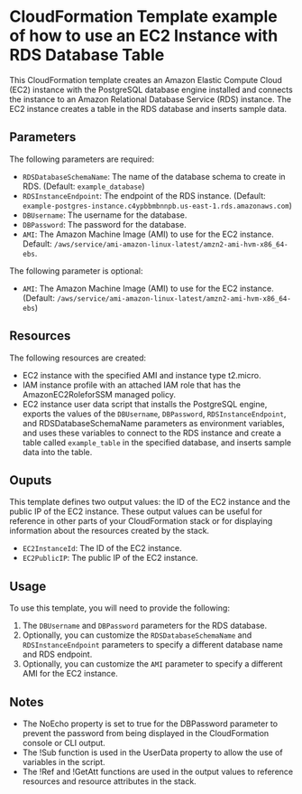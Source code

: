 # CloudFormation Template example of how to use an EC2 Instance with RDS Database Table

This CloudFormation template creates an Amazon Elastic Compute Cloud (EC2) instance with the PostgreSQL database engine installed and connects the instance to an Amazon Relational Database Service (RDS) instance. The EC2 instance creates a table in the RDS database and inserts sample data.

## Parameters

The following parameters are required:

- `RDSDatabaseSchemaName`: The name of the database schema to create in RDS. (Default: `example_database`)
- `RDSInstanceEndpoint`: The endpoint of the RDS instance. (Default: `example-postgres-instance.c4ypbbmbnnpb.us-east-1.rds.amazonaws.com`)
- `DBUsername`: The username for the database.
- `DBPassword`: The password for the database.
- `AMI`: The Amazon Machine Image (AMI) to use for the EC2 instance. Default: `/aws/service/ami-amazon-linux-latest/amzn2-ami-hvm-x86_64-ebs`.

The following parameter is optional:

- `AMI`: The Amazon Machine Image (AMI) to use for the EC2 instance. (Default: `/aws/service/ami-amazon-linux-latest/amzn2-ami-hvm-x86_64-ebs`)

## Resources

The following resources are created:

- EC2 instance with the specified AMI and instance type t2.micro.
- IAM instance profile with an attached IAM role that has the AmazonEC2RoleforSSM managed policy.
- EC2 instance user data script that installs the PostgreSQL engine, exports the values of the `DBUsername`, `DBPassword`, `RDSInstanceEndpoint`, and RDSDatabaseSchemaName parameters as environment variables, and uses these variables to connect to the RDS instance and create a table called `example_table` in the specified database, and inserts sample data into the table.

## Ouputs

This template defines two output values: the ID of the EC2 instance and the public IP of the EC2 instance. These output values can be useful for reference in other parts of your CloudFormation stack or for displaying information about the resources created by the stack.

- `EC2InstanceId`: The ID of the EC2 instance.
- `EC2PublicIP`: The public IP of the EC2 instance.

## Usage

To use this template, you will need to provide the following:

1. The `DBUsername` and `DBPassword` parameters for the RDS database.
2. Optionally, you can customize the `RDSDatabaseSchemaName` and `RDSInstanceEndpoint` parameters to specify a different database name and RDS endpoint.
3. Optionally, you can customize the `AMI` parameter to specify a different AMI for the EC2 instance.

## Notes

- The NoEcho property is set to true for the DBPassword parameter to prevent the password from being displayed in the CloudFormation console or CLI output.
- The !Sub function is used in the UserData property to allow the use of variables in the script.
- The !Ref and !GetAtt functions are used in the output values to reference resources and resource attributes in the stack.
